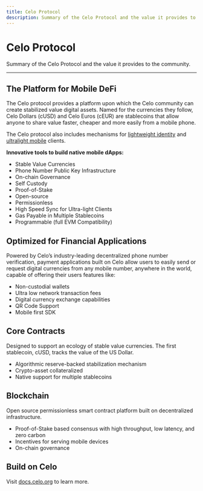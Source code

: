 ```yaml
---
title: Celo Protocol
description: Summary of the Celo Protocol and the value it provides to the community.
---
```


# Celo Protocol

Summary of the Celo Protocol and the value it provides to the community.

___

## The Platform for Mobile DeFi

The Celo protocol provides a platform upon which the Celo community can create stabilized value digital assets. Named for the currencies they follow, Celo Dollars (cUSD) and Celo Euros (cEUR) are stablecoins that allow anyone to share value faster, cheaper and more easily from a mobile phone.

The Celo protocol also includes mechanisms for [lightweight identity](../celo-codebase/protocol/identity) and [ultralight mobile](../celo-codebase/protocol/consensus/ultralight-sync) clients.

**Innovative tools to build native mobile dApps:**

* Stable Value Currencies
* Phone Number Public Key Infrastructure
* On-chain Governance
* Self Custody
* Proof-of-Stake
* Open-source 
* Permissionless
* High Speed Sync for Ultra-light Clients
* Gas Payable in Multiple Stablecoins 
* Programmable (full EVM Compatibility)

## Optimized for Financial Applications

Powered by Celo’s industry-leading decentralized phone number verification, payment applications built on Celo allow users to easily send or request digital currencies  from  any mobile number, anywhere in the world, capable of offering their users features like:

* Non-custodial wallets
* Ultra low network transaction fees
* Digital currency exchange capabilities 
* QR Code Support
* Mobile first SDK

## Core Contracts

Designed to support an ecology of stable value currencies. The first stablecoin, cUSD, tracks the value of the US Dollar.

* Algorithmic reserve-backed stabilization mechanism
* Crypto-asset collateralized
* Native support for multiple stablecoins

## Blockchain

Open source permissionless smart contract platform built on decentralized infrastructure.

* Proof-of-Stake based consensus with high throughput, low latency, and zero carbon
* Incentives for serving mobile devices
* On-chain governance

## Build on Celo

Visit [docs.celo.org](https://docs.celo.org/) to learn more.
